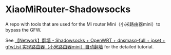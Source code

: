 # XiaoMiRouter-Shadowsocks
A repo with tools that are used for the Mi router Mini（小米路由器mini）to bypass the GFW.

See [【Network】翻墙 - Shadowsocks + OpenWRT + dnsmasq-full + ipset + gfwList 实现路由器（小米路由器mini）自动翻墙](http://swsmile.info/2019/01/30/%E3%80%90Network%E3%80%91%E7%BF%BB%E5%A2%99-Shadowsocks-OpenWRT-dnsmasq-full-ipset-gfwList-%E5%AE%9E%E7%8E%B0%E8%B7%AF%E7%94%B1%E5%99%A8%EF%BC%88%E5%B0%8F%E7%B1%B3%E8%B7%AF%E7%94%B1%E5%99%A8mini%EF%BC%89%E8%87%AA%E5%8A%A8%E7%BF%BB%E5%A2%99/#more) for the detailed tutorial.
